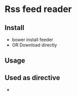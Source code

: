 # Rss feed reader
## Install
 - bower install feeder
 - OR Download directly

## Usage
  ## Used as directive
  -  <feed url = "https://myresearchesblog.wordpress.com/feed" feed-template-url = "path/to/template.html" no-result-text="Message for no result"></feed>
  
